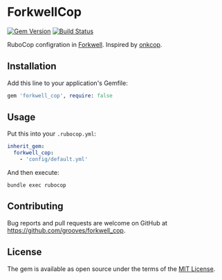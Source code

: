# ForkwellCop

[![Gem Version](https://badge.fury.io/rb/forkwell_cop.svg)](https://badge.fury.io/rb/forkwell_cop)
[![Build Status](https://travis-ci.org/grooves/forkwell_cop.svg?branch=master)](https://travis-ci.org/grooves/forkwell_cop)

RuboCop configration in [Forkwell](https://forkwell.com). Inspired by [onkcop](https://github.com/onk/onkcop).

## Installation

Add this line to your application's Gemfile:

```ruby
gem 'forkwell_cop', require: false
```

## Usage

Put this into your `.rubocop.yml`:

```yml
inherit_gem:
  forkwell_cop:
    - 'config/default.yml'
```

And then execute:

```
bundle exec rubocop
```

## Contributing

Bug reports and pull requests are welcome on GitHub at https://github.com/grooves/forkwell_cop.

## License

The gem is available as open source under the terms of the [MIT License](http://opensource.org/licenses/MIT).
